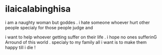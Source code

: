 # ilaicalabinghisa
 i am a naughty woman but goddes . i hate someone whoever hurt other people specialy for those people judge and 

 i want to help whoever getting suffer on their life  . i hope no ones sufferinG Arround of this world . specialy to my family 
  all i want is to make them happy till i die !
  

